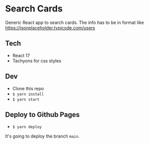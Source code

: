 # Search Cards

Generic React app to search cards. The info has to be in format like https://jsonplaceholder.typicode.com/users

## Tech

- React 17
- Tachyons for css styles

## Dev

- Clone this repo
- `$ yarn install`
- `$ yarn start`

## Deploy to Github Pages

- `$ yarn deploy`

It's going to deploy the branch `main`.
